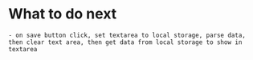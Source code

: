 # What to do next

    - on save button click, set textarea to local storage, parse data, then clear text area, then get data from local storage to show in textarea